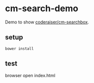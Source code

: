 # cm-search-demo

Demo to show [coderaiser/cm-searchbox](https://github.com/coderaiser/cm-searchbox).


## setup

`bower install`


## test

browser open index.html
